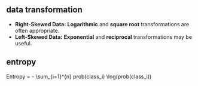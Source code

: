 ## data transformation
* **Right-Skewed Data:** **Logarithmic** and **square root** transformations are often appropriate.
* **Left-Skewed Data:** **Exponential** and **reciprocal** transformations may be useful.
## entropy
Entropy = - \sum_{i=1}^{n} prob(class_i) \log(prob(class_i))
